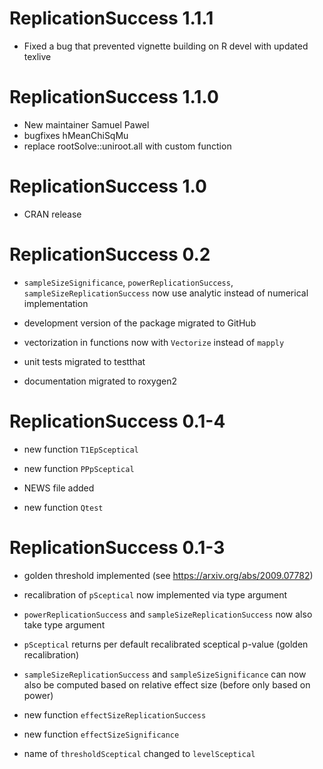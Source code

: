 # ReplicationSuccess 1.1.1

- Fixed a bug that prevented vignette building on R devel with updated texlive

# ReplicationSuccess 1.1.0

- New maintainer Samuel Pawel
- bugfixes hMeanChiSqMu
- replace rootSolve::uniroot.all with custom function

# ReplicationSuccess 1.0

- CRAN release

# ReplicationSuccess 0.2

- `sampleSizeSignificance`, `powerReplicationSuccess`,
  `sampleSizeReplicationSuccess` now use analytic instead of numerical
  implementation

- development version of the package migrated to GitHub

- vectorization in functions now with `Vectorize` instead of `mapply`

- unit tests migrated to testthat

- documentation migrated to roxygen2


# ReplicationSuccess 0.1-4

- new function `T1EpSceptical`

- new function `PPpSceptical`

- NEWS file added

- new function `Qtest`


# ReplicationSuccess 0.1-3

- golden threshold implemented (see <https://arxiv.org/abs/2009.07782>)

- recalibration of `pSceptical` now implemented via type argument

- `powerReplicationSuccess` and `sampleSizeReplicationSuccess` now also take
  type argument

- `pSceptical` returns per default recalibrated sceptical p-value (golden
  recalibration)

- `sampleSizeReplicationSuccess` and `sampleSizeSignificance` can now also be
  computed based on relative effect size (before only based on power)
  
- new function `effectSizeReplicationSuccess`

- new function `effectSizeSignificance`

- name of `thresholdSceptical` changed to `levelSceptical`
